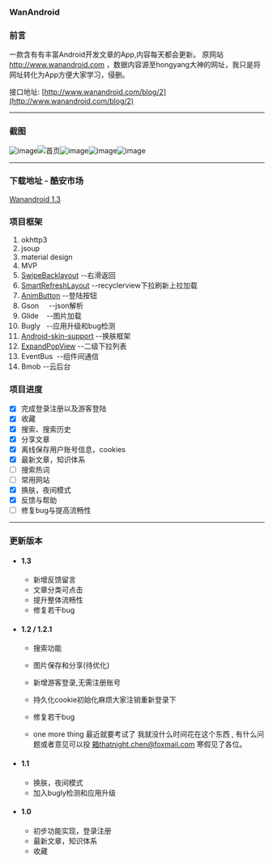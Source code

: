 ### WanAndroid

### 前言
  
  一款含有有丰富Android开发文章的App,内容每天都会更新。
  原网站 http://www.wanandroid.com ，数据内容源至hongyang大神的网址，我只是将网址转化为App方便大家学习，侵删。

  接口地址:  [http://www.wanandroid.com/blog/2](http://www.wanandroid.com/blog/2)
  
--- 

### 截图

![image](http://image.coolapk.com/apk_image/2017/1225/db0f01e54a628744866dbccfb8dc6486-169842-o_1c26p2fgontm1b9knog11521p5bq-uid-1231724@1080x1920.png.t.jpg)![首页](http://image.coolapk.com/apk_image/2017/1225/0bbb7e42af0d3d9efdc2547298bb7ca9-169842-o_1c26p2ruhigisk1hf71tjd1k3016-uid-1231724@1080x1920.png.t.jpg)![image](http://image.coolapk.com/apk_image/2017/1225/a2c1735b44298b43e5ffdcb8e556e095-169842-o_1c26p2ti1135lrrgaut12hb1sho1c-uid-1231724@1080x1920.png.t.jpg)![image](http://image.coolapk.com/apk_image/2017/1225/776431e70adf41dd4c70013e8354cd2d-169842-o_1c26p2vak1mbk6ga1u4r1nrjd7n1i-uid-1231724@1080x1920.png.t.jpg)![image](http://image.coolapk.com/apk_image/2017/1225/1af87bd3e986c0cc0743936d7690bf4f-169842-o_1c26p2hepdlartdhls1soi1ur610-uid-1231724@1080x1920.png.t.jpg)



---

### 下载地址 - 酷安市场
[Wanandroid 1.3](https://www.coolapk.com/apk/169842)

 
### 项目框架
1. okhttp3
2. jsoup
3. material design
4. MVP
5. [SwipeBacklayout](https://github.com/ikew0ng/SwipeBackLayout) --右滑返回
6. [SmartRefreshLayout](https://github.com/scwang90/SmartRefreshLayout) --recyclerview下拉刷新上拉加载
7. [AnimButton](https://github.com/thatnight/AnimButton) --登陆按钮
8. Gson     --json解析
9. Glide    --图片加载
10. Bugly   --应用升级和bug检测
11. [Android-skin-support](https://github.com/ximsfei/Android-skin-support)  --换肤框架
12. [ExpandPopView](https://github.com/thatnight/ExpandPopViewDemo) --二级下拉列表
13. EventBus  --组件间通信
14. Bmob --云后台

### 项目进度
- [x] 完成登录注册以及游客登陆
- [x] 收藏
- [x] 搜索、搜索历史
- [x] 分享文章
- [x] 离线保存用户账号信息，cookies
- [x] 最新文章，知识体系
- [ ] 搜索热词
- [ ] 常用网站
- [x] 换肤，夜间模式
- [x] 反馈与帮助
- [ ] 修复bug与提高流畅性

--- 

### 更新版本
- #### 1.3
  - 新增反馈留言
  - 文章分类可点击
  - 提升整体流畅性
  - 修复若干bug


- #### 1.2 / 1.2.1
    - 搜索功能
    - 图片保存和分享(待优化)
    - 新增游客登录,无需注册账号
    - 持久化cookie初始化麻烦大家注销重新登录下
    - 修复若干bug
    
    - one more thing
    最近就要考试了  我就没什么时间花在这个东西  , 有什么问题或者意见可以投    箱thatnight.chen@foxmail.com  寒假见了各位。
- #### 1.1
    - 换肤，夜间模式
    - 加入bugly检测和应用升级

- #### 1.0
    - 初步功能实现，登录注册
    - 最新文章，知识体系
    - 收藏
